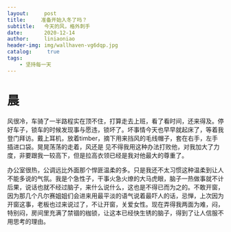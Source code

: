 ```yaml
---
layout:     post
title:     准备开始入冬了吗？
subtitle:   今天的风，格外刺手
date:       2020-12-14
author:     liniaoniao
header-img: img/wallhaven-vg6dqp.jpg
catalog: 	 true
tags:
    - 坚持每一天
---
```


# 晨

风很冷，车骑了一半路程实在顶不住，打算走去上班，看了看时间，还来得及。停好车子，锁车的时候发现事与愿违，锁坏了。坏事情今天也早早就起床了，等着我登门拜访。戴上耳机，放着timber，摘下用来挡风的毛线帽子，套在右手，左手插进口袋。晃晃荡荡的走着，风还是 见不得我用这种办法打败他，对我加大了力度，非要跟我一较高下，但是拉高衣领已经是我对他最大的尊重了。

办公室很热，公调远比外面那个悍匪温柔的多。只是我还不太习惯这种温柔到让人不能多说的气氛。我是个急性子，干事火急火燎的大马虎眼，脑子一热做事就不计后果，说话也就不经过脑子，来什么说什么，这也是不得已而为之的。不敢开窗，因为那几个凡尔赛姐姐们会进来用最平淡的语气说着最吓人的话，忌惮，上次因为开窗这事，老板也过来说过了，不让开窗，关爱女性。现在弄得我两面为难，闷，特别闷，房间里充满了禁锢的枷锁，让这本已经快生锈的脑子，得到了让人信服不用思考的理由。